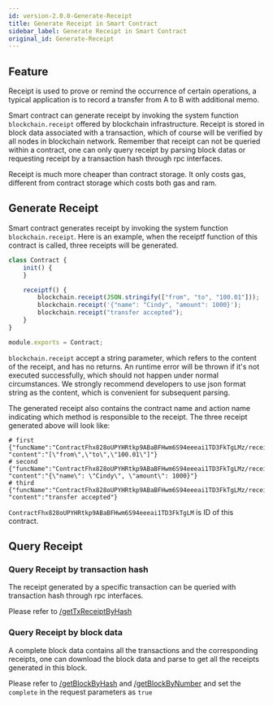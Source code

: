 ```yaml
---
id: version-2.0.0-Generate-Receipt
title: Generate Receipt in Smart Contract
sidebar_label: Generate Receipt in Smart Contract
original_id: Generate-Receipt
---
```

## Feature
Receipt is used to prove or remind the occurrence of certain operations, 
a typical application is to record a transfer from A to B with additional memo.

Smart contract can generate receipt by invoking the system function `blockchain.receipt` offered by blockchain infrastructure.
Receipt is stored in block data associated with a transaction, which of course will be verified by all nodes in blockchain network.
Remember that receipt can not be queried within a contract, one can only query receipt by parsing block datas or
requesting receipt by a transaction hash through rpc interfaces.

Receipt is much more cheaper than contract storage. It only costs gas, different from contract storage which costs both gas and ram.

## Generate Receipt
Smart contract generates receipt by invoking the system function `blockchain.receipt`.
Here is an example, when the receiptf function of this contract is called, three receipts will be generated.

```js
class Contract {
    init() {
    }

    receiptf() {
        blockchain.receipt(JSON.stringify(["from", "to", "100.01"]));
        blockchain.receipt('{"name": "Cindy", "amount": 1000}');
        blockchain.receipt("transfer accepted");
    }
}

module.exports = Contract;
```

`blockchain.receipt` accept a string parameter, which refers to the content of the receipt, and has no returns.
An runtime error will be thrown if it's not executed successfully, which should not happen under normal circumstances.
We strongly recommend developers to use json format string as the content, which is convenient for subsequent parsing.

The generated receipt also contains the contract name and action name indicating which method is responsible to the receipt.
The three receipt generated above will look like:

```console
# first
{"funcName":"ContractFhx828oUPYHRtkp9ABaBFHwm6S94eeeai1TD3FkTgLMz/receiptf", "content":"[\"from\",\"to\",\"100.01\"]"}
# second
{"funcName":"ContractFhx828oUPYHRtkp9ABaBFHwm6S94eeeai1TD3FkTgLMz/receiptf", "content":"{\"name\": \"Cindy\", \"amount\": 1000}"}
# third
{"funcName":"ContractFhx828oUPYHRtkp9ABaBFHwm6S94eeeai1TD3FkTgLMz/receiptf", "content":"transfer accepted"}
```
`ContractFhx828oUPYHRtkp9ABaBFHwm6S94eeeai1TD3FkTgLM` is ID of this contract.


## Query Receipt
### Query Receipt by transaction hash
The receipt generated by a specific transaction can be queried with transaction hash through rpc interfaces.

Please refer to [/getTxReceiptByHash](../6-reference/API#gettxreceiptbyhash-hash)


### Query Receipt by block data
A complete block data contains all the transactions and the corresponding receipts, one can download the block data and
parse to get all the receipts generated in this block.

Please refer to [ /getBlockByHash](../6-reference/API#getblockbyhash-hash-complete) and [/getBlockByNumber](../6-reference/API#getblockbynumber-number-complete)
and set the `complete` in the request parameters as `true`

